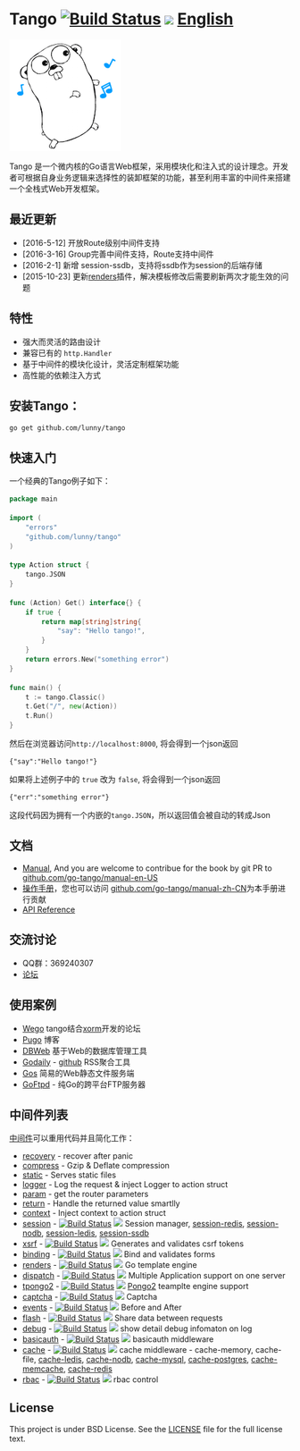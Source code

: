 Tango [![Build Status](https://drone.io/github.com/lunny/tango/status.png)](https://drone.io/github.com/lunny/tango/latest) [![](http://gocover.io/_badge/github.com/lunny/tango)](http://gocover.io/github.com/lunny/tango) [English](README.md)
=======================

![Tango Logo](logo.png)

Tango 是一个微内核的Go语言Web框架，采用模块化和注入式的设计理念。开发者可根据自身业务逻辑来选择性的装卸框架的功能，甚至利用丰富的中间件来搭建一个全栈式Web开发框架。

## 最近更新
- [2016-5-12] 开放Route级别中间件支持
- [2016-3-16] Group完善中间件支持，Route支持中间件
- [2016-2-1] 新增 session-ssdb，支持将ssdb作为session的后端存储
- [2015-10-23] 更新[renders](https://github.com/tango-contrib/renders)插件，解决模板修改后需要刷新两次才能生效的问题

## 特性
- 强大而灵活的路由设计
- 兼容已有的 `http.Handler`
- 基于中间件的模块化设计，灵活定制框架功能
- 高性能的依赖注入方式

## 安装Tango：

    go get github.com/lunny/tango

## 快速入门

一个经典的Tango例子如下：

```go
package main

import (
    "errors"
    "github.com/lunny/tango"
)

type Action struct {
    tango.JSON
}

func (Action) Get() interface{} {
    if true {
        return map[string]string{
            "say": "Hello tango!",
        }
    }
    return errors.New("something error")
}

func main() {
    t := tango.Classic()
    t.Get("/", new(Action))
    t.Run()
}
```

然后在浏览器访问`http://localhost:8000`, 将会得到一个json返回

```
{"say":"Hello tango!"}
```

如果将上述例子中的 `true` 改为 `false`, 将会得到一个json返回

```
{"err":"something error"}
```

这段代码因为拥有一个内嵌的`tango.JSON`，所以返回值会被自动的转成Json

## 文档

- [Manual](http://gobook.io/read/github.com/go-tango/manual-en-US/), And you are welcome to contribue for the book by git PR to [github.com/go-tango/manual-en-US](https://github.com/go-tango/manual-en-US)
- [操作手册](http://gobook.io/read/github.com/go-tango/manual-zh-CN/)，您也可以访问 [github.com/go-tango/manual-zh-CN](https://github.com/go-tango/manual-zh-CN)为本手册进行贡献
- [API Reference](https://gowalker.org/github.com/lunny/tango)

## 交流讨论

- QQ群：369240307
- [论坛](https://groups.google.com/forum/#!forum/go-tango)

## 使用案例
- [Wego](https://github.com/go-tango/wego)  tango结合[xorm](http://www.xorm.io/)开发的论坛
- [Pugo](https://github.com/go-xiaohei/pugo) 博客
- [DBWeb](https://github.com/go-xorm/dbweb) 基于Web的数据库管理工具
- [Godaily](http://godaily.org) - [github](https://github.com/godaily/news) RSS聚合工具
- [Gos](https://github.com/go-tango/gos)  简易的Web静态文件服务端
- [GoFtpd](https://github.com/goftp/ftpd) - 纯Go的跨平台FTP服务器

## 中间件列表

[中间件](https://github.com/tango-contrib)可以重用代码并且简化工作：

- [recovery](https://github.com/lunny/tango/wiki/Recovery) - recover after panic
- [compress](https://github.com/lunny/tango/wiki/Compress) - Gzip & Deflate compression
- [static](https://github.com/lunny/tango/wiki/Static) - Serves static files
- [logger](https://github.com/lunny/tango/wiki/Logger) - Log the request & inject Logger to action struct
- [param](https://github.com/lunny/tango/wiki/Params) - get the router parameters
- [return](https://github.com/lunny/tango/wiki/Return) - Handle the returned value smartlly
- [context](https://github.com/lunny/tango/wiki/Context) - Inject context to action struct
- [session](https://github.com/tango-contrib/session) - [![Build Status](https://drone.io/github.com/tango-contrib/session/status.png)](https://drone.io/github.com/tango-contrib/session/latest) [![](http://gocover.io/_badge/github.com/tango-contrib/session)](http://gocover.io/github.com/tango-contrib/session) Session manager, [session-redis](http://github.com/tango-contrib/session-redis), [session-nodb](http://github.com/tango-contrib/session-nodb), [session-ledis](http://github.com/tango-contrib/session-ledis), [session-ssdb](http://github.com/tango-contrib/session-ssdb)
- [xsrf](https://github.com/tango-contrib/xsrf) - [![Build Status](https://drone.io/github.com/tango-contrib/xsrf/status.png)](https://drone.io/github.com/tango-contrib/xsrf/latest) [![](http://gocover.io/_badge/github.com/tango-contrib/xsrf)](http://gocover.io/github.com/tango-contrib/xsrf) Generates and validates csrf tokens
- [binding](https://github.com/tango-contrib/binding) - [![Build Status](https://drone.io/github.com/tango-contrib/binding/status.png)](https://drone.io/github.com/tango-contrib/binding/latest) [![](http://gocover.io/_badge/github.com/tango-contrib/binding)](http://gocover.io/github.com/tango-contrib/binding) Bind and validates forms
- [renders](https://github.com/tango-contrib/renders) - [![Build Status](https://drone.io/github.com/tango-contrib/renders/status.png)](https://drone.io/github.com/tango-contrib/renders/latest) [![](http://gocover.io/_badge/github.com/tango-contrib/renders)](http://gocover.io/github.com/tango-contrib/renders) Go template engine
- [dispatch](https://github.com/tango-contrib/dispatch) - [![Build Status](https://drone.io/github.com/tango-contrib/dispatch/status.png)](https://drone.io/github.com/tango-contrib/dispatch/latest) [![](http://gocover.io/_badge/github.com/tango-contrib/dispatch)](http://gocover.io/github.com/tango-contrib/dispatch) Multiple Application support on one server
- [tpongo2](https://github.com/tango-contrib/tpongo2) - [![Build Status](https://drone.io/github.com/tango-contrib/tpongo2/status.png)](https://drone.io/github.com/tango-contrib/tpongo2/latest) [![](http://gocover.io/_badge/github.com/tango-contrib/tpongo2)](http://gocover.io/github.com/tango-contrib/tpongo2) [Pongo2](https://github.com/flosch/pongo2) teamplte engine support
- [captcha](https://github.com/tango-contrib/captcha) - [![Build Status](https://drone.io/github.com/tango-contrib/captcha/status.png)](https://drone.io/github.com/tango-contrib/captcha/latest) [![](http://gocover.io/_badge/github.com/tango-contrib/captcha)](http://gocover.io/github.com/tango-contrib/captcha) Captcha
- [events](https://github.com/tango-contrib/events) - [![Build Status](https://drone.io/github.com/tango-contrib/events/status.png)](https://drone.io/github.com/tango-contrib/events/latest) [![](http://gocover.io/_badge/github.com/tango-contrib/events)](http://gocover.io/github.com/tango-contrib/events) Before and After
- [flash](https://github.com/tango-contrib/flash) - [![Build Status](https://drone.io/github.com/tango-contrib/flash/status.png)](https://drone.io/github.com/tango-contrib/flash/latest) [![](http://gocover.io/_badge/github.com/tango-contrib/flash)](http://gocover.io/github.com/tango-contrib/flash) Share data between requests
- [debug](https://github.com/tango-contrib/debug) - [![Build Status](https://drone.io/github.com/tango-contrib/debug/status.png)](https://drone.io/github.com/tango-contrib/debug/latest) [![](http://gocover.io/_badge/github.com/tango-contrib/debug)](http://gocover.io/github.com/tango-contrib/debug) show detail debug infomaton on log
- [basicauth](https://github.com/tango-contrib/basicauth) - [![Build Status](https://drone.io/github.com/tango-contrib/basicauth/status.png)](https://drone.io/github.com/tango-contrib/basicauth/latest) [![](http://gocover.io/_badge/github.com/tango-contrib/basicauth)](http://gocover.io/github.com/tango-contrib/basicauth) basicauth middleware
- [cache](https://github.com/tango-contrib/cache) - [![Build Status](https://drone.io/github.com/tango-contrib/cache/status.png)](https://drone.io/github.com/tango-contrib/cache/latest) [![](http://gocover.io/_badge/github.com/tango-contrib/cache)](http://gocover.io/github.com/tango-contrib/cache) cache middleware - cache-memory, cache-file, [cache-ledis](https://github.com/tango-contrib/cache-ledis), [cache-nodb](https://github.com/tango-contrib/cache-nodb), [cache-mysql](https://github.com/tango-contrib/cache-mysql), [cache-postgres](https://github.com/tango-contrib/cache-postgres), [cache-memcache](https://github.com/tango-contrib/cache-memcache), [cache-redis](https://github.com/tango-contrib/cache-redis)
- [rbac](https://github.com/tango-contrib/rbac) - [![Build Status](https://drone.io/github.com/tango-contrib/rbac/status.png)](https://drone.io/github.com/tango-contrib/rbac/latest) [![](http://gocover.io/_badge/github.com/tango-contrib/debug)](http://gocover.io/github.com/tango-contrib/rbac) rbac control

## License
This project is under BSD License. See the [LICENSE](LICENSE) file for the full license text.
